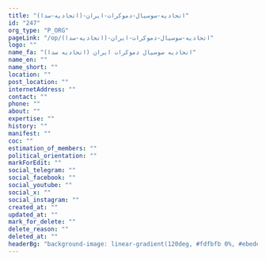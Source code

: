 ```yaml
---
title: "اتحادیه-سوسیال-دموکرات-ایران-(اتحادیه-سدا)"
id: "247"
org_type: "P_ORG"
pageLink: "/op/اتحادیه-سوسیال-دموکرات-ایران-(اتحادیه-سدا)"
logo: ""
name_fa: "اتحادیه سوسیال دموکرات ایران (اتحادیه سدا)"
name_en: ""
name_short: ""
location: ""
post_location: ""
internetAddress: ""
contact: ""
phone: ""
about: ""
expertise: ""
history: ""
manifest: ""
coc: ""
estimation_of_members: ""
political_orientation: ""
markForEdit: ""
social_telegram: ""
social_facebook: ""
social_youtube: ""
social_x: ""
social_instagram: ""
created_at: ""
updated_at: ""
mark_for_delete: ""
delete_reason: ""
deleted_at: ""
headerBg: "background-image: linear-gradient(120deg, #fdfbfb 0%, #ebedee 100%);"
---
```

